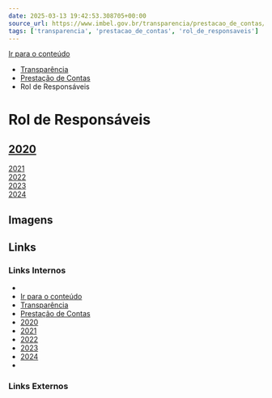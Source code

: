 ```yaml
---
date: 2025-03-13 19:42:53.308705+00:00
source_url: https://www.imbel.gov.br/transparencia/prestacao_de_contas/rol_de_responsaveis
tags: ['transparencia', 'prestacao_de_contas', 'rol_de_responsaveis']
---
```


[](https://www.imbel.gov.br/transparencia/prestacao_de_contas/rol_de_responsaveis)
[Ir para o conteúdo](https://www.imbel.gov.br/transparencia/prestacao_de_contas/rol_de_responsaveis#conteudo)
  * [ Transparência](https://www.imbel.gov.br/transparencia)
  * [ Prestação de Contas](https://www.imbel.gov.br/transparencia/prestacao_de_contas)
  * Rol de Responsáveis


# Rol de Responsáveis
[ 2020](https://www.imbel.gov.br/transparencia/prestacao_de_contas/rol_de_responsaveis/2020)  
---  
[ 2021](https://www.imbel.gov.br/transparencia/prestacao_de_contas/rol_de_responsaveis/2021)  
[ 2022](https://www.imbel.gov.br/transparencia/prestacao_de_contas/rol_de_responsaveis/2022)  
[ 2023](https://www.imbel.gov.br/transparencia/prestacao_de_contas/rol_de_responsaveis/2023)  
[ 2024](https://www.imbel.gov.br/transparencia/prestacao_de_contas/rol_de_responsaveis/2024)  
[ ](https://www.imbel.gov.br/transparencia/prestacao_de_contas/rol_de_responsaveis#home)


## Imagens



## Links

### Links Internos

- [](https://www.imbel.gov.br/transparencia/prestacao_de_contas/rol_de_responsaveis)
- [Ir para o conteúdo](https://www.imbel.gov.br/transparencia/prestacao_de_contas/rol_de_responsaveis#conteudo)
- [Transparência](https://www.imbel.gov.br/transparencia)
- [Prestação de Contas](https://www.imbel.gov.br/transparencia/prestacao_de_contas)
- [2020](https://www.imbel.gov.br/transparencia/prestacao_de_contas/rol_de_responsaveis/2020)
- [2021](https://www.imbel.gov.br/transparencia/prestacao_de_contas/rol_de_responsaveis/2021)
- [2022](https://www.imbel.gov.br/transparencia/prestacao_de_contas/rol_de_responsaveis/2022)
- [2023](https://www.imbel.gov.br/transparencia/prestacao_de_contas/rol_de_responsaveis/2023)
- [2024](https://www.imbel.gov.br/transparencia/prestacao_de_contas/rol_de_responsaveis/2024)
- [](https://www.imbel.gov.br/transparencia/prestacao_de_contas/rol_de_responsaveis#home)

### Links Externos


